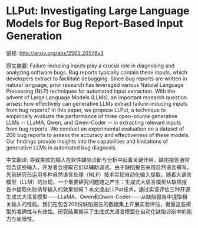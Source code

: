 # LLPut: Investigating Large Language Models for Bug Report-Based Input Generation

链接: http://arxiv.org/abs/2503.20578v3

原文摘要:
Failure-inducing inputs play a crucial role in diagnosing and analyzing
software bugs. Bug reports typically contain these inputs, which developers
extract to facilitate debugging. Since bug reports are written in natural
language, prior research has leveraged various Natural Language Processing
(NLP) techniques for automated input extraction. With the advent of Large
Language Models (LLMs), an important research question arises: how effectively
can generative LLMs extract failure-inducing inputs from bug reports? In this
paper, we propose LLPut, a technique to empirically evaluate the performance of
three open-source generative LLMs -- LLaMA, Qwen, and Qwen-Coder -- in
extracting relevant inputs from bug reports. We conduct an experimental
evaluation on a dataset of 206 bug reports to assess the accuracy and
effectiveness of these models. Our findings provide insights into the
capabilities and limitations of generative LLMs in automated bug diagnosis.

中文翻译:
导致失败的输入在软件缺陷诊断与分析中起着关键作用。缺陷报告通常包含这些输入，开发者会提取它们以辅助调试。由于缺陷报告采用自然语言撰写，先前研究已运用多种自然语言处理（NLP）技术实现自动化输入提取。随着大语言模型（LLM）的出现，一个重要研究问题随之产生：生成式大语言模型从缺陷报告中提取失败诱导输入的效果如何？本文提出LLPut技术，通过实证评估三种开源生成式大语言模型——LLaMA、Qwen和Qwen-Coder——从缺陷报告中提取相关输入的性能。我们在包含206份缺陷报告的数据集上开展实验评估，衡量这些模型的准确性与有效性。研究结果揭示了生成式大语言模型在自动化缺陷诊断中的能力与局限性。
